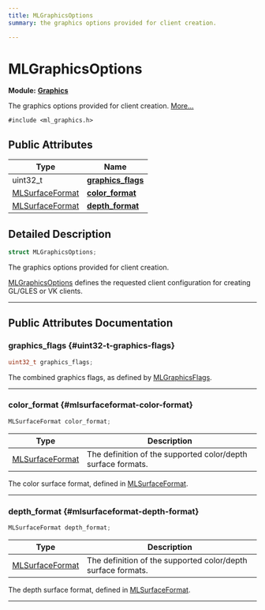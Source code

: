 ```yaml
---
title: MLGraphicsOptions
summary: the graphics options provided for client creation. 

---
```


# MLGraphicsOptions

**Module:** **[Graphics](/versioned_docs/version-14-Jun-2023/api-ref/api/Modules/group___graphics/group___graphics.md)**



The graphics options provided for client creation.  [More...](#detailed-description)


`#include <ml_graphics.h>`

## Public Attributes

| Type           | Name           |
| -------------- | -------------- |
| uint32_t | **[graphics_flags](/versioned_docs/version-14-Jun-2023/api-ref/api/Modules/group___graphics/struct_m_l_graphics_options.md#uint32-t-graphics-flags)**  |
| [MLSurfaceFormat](/versioned_docs/version-14-Jun-2023/api-ref/api/Modules/group___graphics/group___graphics.md#enums-mlsurfaceformat) | **[color_format](/versioned_docs/version-14-Jun-2023/api-ref/api/Modules/group___graphics/struct_m_l_graphics_options.md#mlsurfaceformat-color-format)**  |
| [MLSurfaceFormat](/versioned_docs/version-14-Jun-2023/api-ref/api/Modules/group___graphics/group___graphics.md#enums-mlsurfaceformat) | **[depth_format](/versioned_docs/version-14-Jun-2023/api-ref/api/Modules/group___graphics/struct_m_l_graphics_options.md#mlsurfaceformat-depth-format)**  |

## Detailed Description

```cpp
struct MLGraphicsOptions;
```

The graphics options provided for client creation. 

[MLGraphicsOptions](/versioned_docs/version-14-Jun-2023/api-ref/api/Modules/group___graphics/struct_m_l_graphics_options.md) defines the requested client configuration for creating GL/GLES or VK clients. 





-----------
## Public Attributes Documentation

### graphics_flags {#uint32-t-graphics-flags}

```cpp
uint32_t graphics_flags;
```


The combined graphics flags, as defined by [MLGraphicsFlags](/versioned_docs/version-14-Jun-2023/api-ref/api/Modules/group___graphics/group___graphics.md#enum-mlgraphicsflags). 





-----------

### color_format {#mlsurfaceformat-color-format}

```cpp
MLSurfaceFormat color_format;
```



| Type | Description |
|--|--|
| [MLSurfaceFormat](/versioned_docs/version-14-Jun-2023/api-ref/api/Modules/group___graphics/group___graphics.md#enums-mlsurfaceformat) | The definition of the supported color/depth surface formats.  |


The color surface format, defined in [MLSurfaceFormat](/versioned_docs/version-14-Jun-2023/api-ref/api/Modules/group___graphics/group___graphics.md#enum-mlsurfaceformat). 





-----------

### depth_format {#mlsurfaceformat-depth-format}

```cpp
MLSurfaceFormat depth_format;
```



| Type | Description |
|--|--|
| [MLSurfaceFormat](/versioned_docs/version-14-Jun-2023/api-ref/api/Modules/group___graphics/group___graphics.md#enums-mlsurfaceformat) | The definition of the supported color/depth surface formats.  |


The depth surface format, defined in [MLSurfaceFormat](/versioned_docs/version-14-Jun-2023/api-ref/api/Modules/group___graphics/group___graphics.md#enum-mlsurfaceformat). 





-----------


